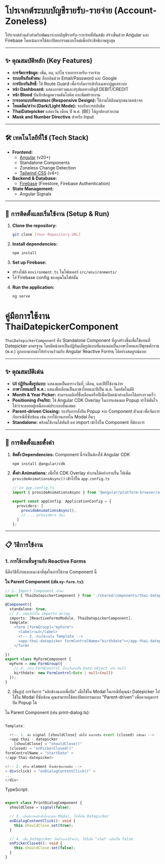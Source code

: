 # โปรเจกต์ระบบบัญชีรายรับ-รายจ่าย (Account-Zoneless)

โปรเจกต์ส่วนตัวสำหรับพัฒนาระบบบัญชีรายรับ-รายจ่ายที่ทันสมัย สร้างขึ้นด้วย Angular และ Firebase โดยเน้นการใช้สถาปัตยกรรมแบบใหม่เพื่อประสิทธิภาพสูงสุด

---

## ✨ คุณสมบัติหลัก (Key Features)

* **การจัดการข้อมูล:** เพิ่ม, ลบ, แก้ไข รายการรายรับ-รายจ่าย
* **ระบบยืนยันตัวตน:** ล็อกอินด้วย Email/Password และ Google
* **การป้องกันสิทธิ์:** ใช้ Route Guard เพื่อจำกัดการเข้าถึงเฉพาะผู้ดูแลระบบ
* **หน้า Dashboard:** แสดงภาพรวมและสรุปผลทางบัญชี DEBIT/CREDIT
* **หน้า Blood** บันทึกข้อมูลความดันโลหิต และพิมพ์รายงาน
* **การออกแบบที่ตอบสนอง (Responsive Design):** ใช้งานได้ดีบนทุกขนาดหน้าจอ
* **โหมดมืด/สว่าง (Dark/Light Mode):** รองรับการสลับธีม
* **ThaiDatepicker** แสดงวัน เดือน ปี พ.ศ. (BE) ได้ถูกต้องสวยงาม
* **Mask and Number Directive** สำหรับ Input

---

## 🛠️ เทคโนโลยีที่ใช้ (Tech Stack)

* **Frontend:**
  * [Angular](https://angular.io/) (v20+)
  * Standalone Components
  * Zoneless Change Detection
  * [Tailwind CSS](https://tailwindcss.com/) (v4+)
* **Backend & Database:**
  * [Firebase](https://firebase.google.com/) (Firestore, Firebase Authentication)
* **State Management:**
  * Angular Signals

---

## 🚀 การติดตั้งและเริ่มใช้งาน (Setup & Run)

1. **Clone the repository:**
   ```bash
   git clone [Your-Repository-URL]
   ```

2. **Install dependencies:**
   ```bash
   npm install
   ```

3. **Set up Firebase:**

* สร้างไฟล์ `environment.ts` ในโฟลเดอร์ `src/environments/`
* ใส่ Firebase config ของคุณในไฟล์นั้น

4. **Run the application:**
   ```bash
   ng serve
   ```

# คู่มือการใช้งาน ThaiDatepickerComponent

`ThaiDatepickerComponent` คือ Standalone Component ที่ถูกสร้างขึ้นเพื่อใช้แทนที่ Datepicker มาตรฐาน โดยมีหน้าตาเป็นปฏิทินเต็มรูปแบบที่แสดงผลเป็นภาษาไทยและปีพุทธศักราช (พ.ศ.) ถูกออกแบบมาให้ทำงานร่วมกับ Angular Reactive Forms ได้อย่างสมบูรณ์แบบ

---

## ✨ คุณสมบัติเด่น

* **UI ปฏิทินเต็มรูปแบบ:** แสดงผลเป็นตารางวันที่, เดือน, และปีที่ใช้งานง่าย
* **ภาษาไทยและปี พ.ศ.:** แสดงชื่อเดือนเป็นภาษาไทยและปีเป็น พ.ศ. โดยอัตโนมัติ
* **Month & Year Picker:** สามารถคลิกที่ชื่อเดือนหรือปีเพื่อเปิดหน้าต่างเลือกได้อย่างรวดเร็ว
* **Positioning อัจฉริยะ:** ใช้ Angular CDK Overlay ในการแสดงผล Popup ทำให้มั่นใจได้ว่าจะลอยอยู่เหนือองค์ประกอบอื่นเสมอ
* **Parent-driven Closing:** รองรับการสั่งปิด Popup จาก Component ตัวแม่ เพื่อจัดการกับกรณีที่ซับซ้อน เช่น การใช้งานภายใน Modal อื่นๆ
* **Standalone:** พร้อมใช้งานได้ทันที แค่ import เข้าไปใน Component ที่ต้องการ

---

## 🚀 การติดตั้งและตั้งค่า

1. **ติดตั้ง Dependencies:** Component นี้จำเป็นต้องใช้ Angular CDK
   ```bash
   npm install @angular/cdk
   ```

2. **ตั้งค่า Animations:** เพื่อให้ CDK Overlay ทำงานได้อย่างราบรื่น ให้เพิ่ม `provideAnimationsAsync()` เข้าไปใน `app.config.ts`
   ```typescript
   // in app.config.ts
   import { provideAnimationsAsync } from '@angular/platform-browser/animations/async';

   export const appConfig: ApplicationConfig = {
     providers: [
       provideAnimationsAsync(),
       // ... providers อื่นๆ
     ]
   };
   ```

---

## 📋 วิธีการใช้งาน

### 1. การใช้งานพื้นฐานกับ Reactive Forms

นี่คือวิธีที่ง่ายและแนะนำที่สุดในการใช้งาน Component นี้

**ใน Parent Component (เช่น `my-form.ts`):**

```typescript
// 1. Import Component เข้ามา
import { ThaiDatepickerComponent } from './shared/components/thai-datepicker.ts';

@Component({
  standalone: true,
  // 2. เพิ่มเข้าไปใน imports array
  imports: [ReactiveFormsModule, ThaiDatepickerComponent],
  template: `
    <form [formGroup]="myForm">
      <label>วันที่</label>
      <!-- 3. เรียกใช้งานใน Template -->
      <app-thai-datepicker formControlName="birthdate"></app-thai-datepicker>
    </form>
  `
})
export class MyFormComponent {
  myForm = new FormGroup({
    // 4. สร้าง FormControl ที่จะเก็บค่าเป็น Date object หรือ null
    birthdate: new FormControl<Date | null>(null)
  });
}
```

2. (ขั้นสูง) การจัดการ "คลิกข้างนอกเพื่อปิด" เมื่อใช้ใน Modal
   ในกรณีที่คุณนำ Datepicker ไปใช้ใน Modal ที่ซับซ้อน คุณสามารถใช้สถาปัตยกรรมแบบ "Parent-driven" เพื่อควบคุมการปิด Popup ได้

ใน Parent Component (เช่น print-dialog.ts):

```typescript

Template:

  <!-- 1. ส่ง signal [shouldClose] เข้าไป และรอรับ event (closed) กลับมา -->
  <app-thai - datepicker
    [shouldClose] = "shouldClose()"
  (closed) = "onPickerClosed()"
formControlName = "startDate" >
</app-thai-datepicker>

<!-- 2. สร้าง element ที่จะดักจับการคลิก -->
< div(click) = "onDialogContentClick()" >
...
</div>

```

TypeScript:

```typescript

export class PrintDialogComponent {
  shouldClose = signal(false);

  // 3. เมื่อมีการคลิกที่เนื้อหาของ Modal, ให้สั่งปิด Datepicker
  onDialogContentClick(): void {
    this.shouldClose.set(true);
  }

  // 4. เมื่อ Datepicker ปิดตัวเองเสร็จแล้ว, ให้รีเซ็ต "สวิตช์" กลับเป็น false
  onPickerClosed(): void {
    this.shouldClose.set(false);
  }
}
